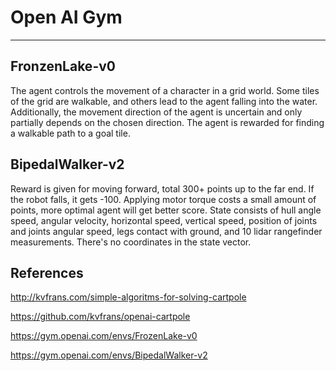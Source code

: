 # Open AI Gym

---

## FronzenLake-v0

The agent controls the movement of a character in a grid world. Some tiles of the grid are walkable, and others lead to the agent falling into the water. Additionally, the movement direction of the agent is uncertain and only partially depends on the chosen direction. The agent is rewarded for finding a walkable path to a goal tile.

## BipedalWalker-v2

Reward is given for moving forward, total 300+ points up to the far end. If the robot falls, it gets -100. Applying motor torque costs a small amount of points, more optimal agent will get better score. State consists of hull angle speed, angular velocity, horizontal speed, vertical speed, position of joints and joints angular speed, legs contact with ground, and 10 lidar rangefinder measurements. There's no coordinates in the state vector.

## References

<http://kvfrans.com/simple-algoritms-for-solving-cartpole>

<https://github.com/kvfrans/openai-cartpole>

<https://gym.openai.com/envs/FrozenLake-v0>

<https://gym.openai.com/envs/BipedalWalker-v2>

